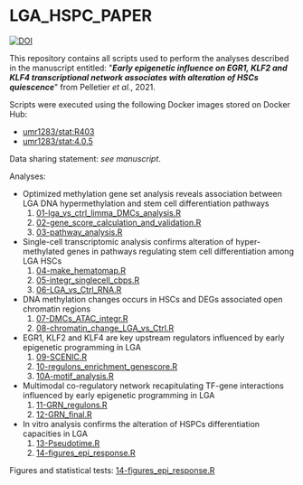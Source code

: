 # LGA_HSPC_PAPER

[![DOI](https://zenodo.org/badge/404302229.svg)](https://zenodo.org/badge/latestdoi/404302229)

This repository contains all scripts used to perform the analyses described in the manuscript entitled: "_**Early epigenetic influence on EGR1, KLF2 and KLF4 transcriptional network associates with alteration of HSCs quiescence**_" from Pelletier _et al._, 2021.

Scripts were executed using the following Docker images stored on Docker Hub:

* [umr1283/stat:R403](https://hub.docker.com/layers/umr1283/stat/R403/images/sha256-2b0fb490ba31e186f8b8f53c8e11e79177b6b7eeb8e8267b8c90f5f4c4d6c4f1)
* [umr1283/stat:4.0.5](https://hub.docker.com/layers/stat/umr1283/stat/4.0.5/images/sha256-b4a4e46c4586841e0c3b8b3a4b0c8d0c69c19f85207bfe64ab60f06ef2ba40ec)

Data sharing statement: *see manuscript*.

Analyses:
- Optimized methylation gene set analysis reveals association between LGA DNA hypermethylation and stem cell differentiation pathways
  1. [01-lga_vs_ctrl_limma_DMCs_analysis.R](scripts/01-lga_vs_ctrl_limma_DMCs_analysis.R)
  2. [02-gene_score_calculation_and_validation.R](scripts/02-gene_score_calculation_and_validation.R)
  3. [03-pathway_analysis.R](scripts/03-pathway_analysis.R)
- Single-cell transcriptomic analysis confirms alteration of hyper-methylated genes in pathways regulating stem cell differentiation among LGA HSCs
  1. [04-make_hematomap.R](scripts/04-make_hematomap.R)
  2. [05-integr_singlecell_cbps.R](scripts/05-integr_singlecell_cbps.R)
  3. [06-LGA_vs_Ctrl_RNA.R](scripts/06-LGA_vs_Ctrl_RNA.R)
- DNA methylation changes occurs in HSCs and DEGs associated open chromatin regions
  1. [07-DMCs_ATAC_integr.R](scripts/07-DMCs_ATAC_integr.R)
  2. [08-chromatin_change_LGA_vs_Ctrl.R](scripts/08-chromatin_change_LGA_vs_Ctrl.R)
- EGR1, KLF2 and KLF4 are key upstream regulators influenced by early epigenetic programming in LGA
  1. [09-SCENIC.R](scripts/09-SCENIC.R)
  2. [10-regulons_enrichment_genescore.R](scripts/10-regulons_enrichment_genescore.R)
  3. [10A-motif_analysis.R](scripts/10A-motif_analysis.R)
- Multimodal co-regulatory network recapitulating TF-gene interactions influenced by early epigenetic programming in LGA
  1. [11-GRN_regulons.R](scripts/11-GRN_regulons.R)
  2. [12-GRN_final.R](scripts/12-GRN_final.R)
- In vitro analysis confirms the alteration of HSPCs differentiation capacities in LGA
  1. [13-Pseudotime.R](scripts/13-Pseudotime.R)
  2. [14-figures_epi_response.R](scripts/14-figures_epi_response.R)

Figures and statistical tests: [14-figures_epi_response.R](scripts/14-figures_epi_response.R)
